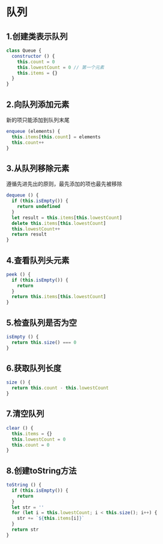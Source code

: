 <!--
 * @Author: fxpby
 * @Date: 2020-09-07 15:49:29
 * @LastEditTime: 2020-09-07 15:57:02
 * @LastEditors: fxpby
 * @Description: 
-->
# 队列

## 1.创建类表示队列

``` javascript
class Queue {
  constructor () {
    this.count = 0
    this.lowestCount = 0 // 第一个元素
    this.items = {}
  }
}
```

## 2.向队列添加元素

新的项只能添加到队列末尾

``` javascript
enqueue (elements) {
  this.items[this.count] = elements
  this.count++
}
```

## 3.从队列移除元素

遵循先进先出的原则，最先添加的项也最先被移除

``` javascript
dequeue () {
  if (this.isEmpty()) {
    return undefined
  }
  let result = this.items[this.lowestCount]
  delete this.items[this.lowestCount]
  this.lowestCount++
  return result
}
```

## 4.查看队列头元素

``` javascript
peek () {
  if (this.isEmpty()) {
    return
  }
  return this.items[this.lowestCount]
}
```

## 5.检查队列是否为空

``` javascript
isEmpty () {
  return this.size() === 0
}
```

## 6.获取队列长度

```javascript
size () {
  return this.count - this.lowestCount
}
```

## 7.清空队列

``` javascript
clear () {
  this.items = {}
  this.lowestCount = 0
  this.count = 0
}
```

## 8.创建toString方法

```javascript
toString () {
  if (this.isEmpty()) {
    return
  }
  let str = ''
  for (let i = this.lowestCount; i < this.size(); i++) {
    str += `${this.items[i]}`
  }
  return str
}
```
